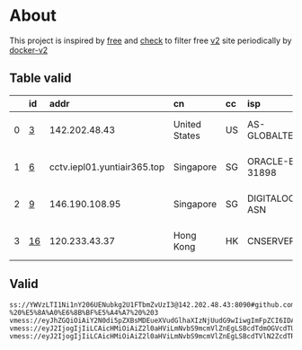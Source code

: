 
# About

This project is inspired by [free](https://github.com/freefq/free) and [check](https://github.com/yeahwu/check) to filter free [v2](https://github.com/v2fly/v2ray-core) site periodically by [docker-v2](https://hub.docker.com/r/v2ray/official)

    

## Table valid
|    | id                   | addr                        | cn            | cc   | isp               | ip             | chatgpt          |
|---:|:---------------------|:----------------------------|:--------------|:-----|:------------------|:---------------|:-----------------|
|  0 | [3](config/3.json)   | 142.202.48.43               | United States | US   | AS-GLOBALTELEHOST | 142.202.48.43  | Yes (Region: US) |
|  1 | [6](config/6.json)   | cctv.iepl01.yuntiair365.top | Singapore     | SG   | ORACLE-BMC-31898  | 129.150.61.168 | Yes (Region: SG) |
|  2 | [9](config/9.json)   | 146.190.108.95              | Singapore     | SG   | DIGITALOCEAN-ASN  | 146.190.108.95 | Yes (Region: SG) |
|  3 | [16](config/16.json) | 120.233.43.37               | Hong Kong     | HK   | CNSERVERS         | 172.247.18.66  | Yes (Region: US) |

## Valid
```
ss://YWVzLTI1Ni1nY206UENubkg2U1FTbmZvUzI3@142.202.48.43:8090#github.com/freefq%20-%20%E5%8A%A0%E6%8B%BF%E5%A4%A7%20%203
vmess://eyJhZGQiOiAiY2N0di5pZXBsMDEueXVudGlhaXIzNjUudG9wIiwgImFpZCI6IDAsICJob3N0IjogIiIsICJpZCI6ICI0MGRiODVmMS0yMjNmLTM3NGYtYTQ5YS1kYmM5NzM2YzQzMGYiLCAibmV0IjogInRjcCIsICJwYXRoIjogIiIsICJwb3J0IjogNTMwMDMsICJwcyI6ICJnaXRodWIuY29tL2ZyZWVmcSAtIFx1NWI4OVx1NWZiZFx1NzcwMVx1NTQwOFx1ODBhNVx1NWUwMlx1NzlmYlx1NTJhOCA2IiwgInRscyI6ICIiLCAidHlwZSI6ICJhdXRvIiwgInNlY3VyaXR5IjogImF1dG8iLCAic2tpcC1jZXJ0LXZlcmlmeSI6IHRydWUsICJzbmkiOiAiIn0=
vmess://eyJ2IjogIjIiLCAicHMiOiAiZ2l0aHViLmNvbS9mcmVlZnEgLSBcdTdmOGVcdTU2ZmQgIDkiLCAiYWRkIjogIjE0Ni4xOTAuMTA4Ljk1IiwgInBvcnQiOiAxNzkyNSwgImlkIjogIjBiYmRkOTI5LWEwNzgtNGQ2OS05ZjVlLTA5YzM5ZWU4MmEwZiIsICJhaWQiOiAwLCAibmV0IjogIndzIiwgInR5cGUiOiAibm9uZSIsICJob3N0IjogIm0ubGljZG4uY29tIiwgInBhdGgiOiAiLyIsICJ0bHMiOiAibm9uZSJ9
vmess://eyJ2IjogIjIiLCAicHMiOiAiZ2l0aHViLmNvbS9mcmVlZnEgLSBcdTVlN2ZcdTRlMWNcdTc3MDFcdTc5ZmJcdTUyYTggMTYiLCAiYWRkIjogIjEyMC4yMzMuNDMuMzciLCAicG9ydCI6ICI1MjYyOSIsICJpZCI6ICI0MTgwNDhhZi1hMjkzLTRiOTktOWIwYy05OGNhMzU4MGRkMjQiLCAiYWlkIjogIjY0IiwgInNjeSI6ICJhdXRvIiwgIm5ldCI6ICJ0Y3AiLCAidHlwZSI6ICJub25lIiwgImhvc3QiOiAiIiwgInBhdGgiOiAiIiwgInRscyI6ICIiLCAic25pIjogIiIsICJhbHBuIjogIiJ9
```

